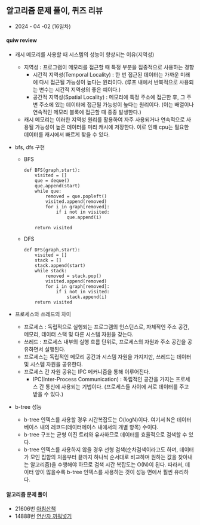 ## 알고리즘 문제 풀이, 퀴즈 리뷰   
* 2024 - 04 -02 (16일차)   

#### quiw review  

* 캐시 메모리를 사용할 때 시스템의 성능이 향상되는 이유(지역성)    
    * 지역성 : 프로그램이 메모리를 접근할 때 특정 부분을 집중적으로 사용하는 경향   
        * 시간적 지역성(Temporal Locality) : 한 번 접근된 데이터는 가까운 미래에 다시 접근될 가능성이 높다는 원리이다. (루프 내에서 반복적으로 사용되는 변수는 시간적 지역성의 좋은 예이다.)
        * 공간적 지역성(Spatial Locality) : 메모리에 특정 주소에 접근한 후, 그 주변 주소에 있는 데이터에 접근될 가능성이 높다는 원리이다. (이는 배열이나 연속적인 메모리 블록에 접근할 때 종종 발생한다.)    
    * 캐시 메모리는 이러한 지역성 원리를 활용하여 자주 사용되거나 연속적으로 사용될 가능성이 높은 데이터를 미리 캐시에 저장한다. 이로 인해 cpu는 필요한 데이터를 캐시에서 빠르게 찾을 수 있다.   

* bfs, dfs 구현 
    * BFS   
        ```
        def BFS(graph,start):
            visited = []
            que = deque()
            que.append(start)
            while que:
                removed = que.popleft()
                visited.append(removed)
                for i in graph[removed]:
                    if i not in visited:
                        que.append(i)

            return visited
        ```   
    * DFS  
        ```
        def DFS(graph,start):
            visited = []
            stack = []
            stack.append(start)
            while stack:
                removed = stack.pop()
                visited.append(removed)
                for i in graph[removed]:
                    if i not in visited:
                        stack.append(i)
            return visited
        ```   
* 프로세스와 쓰레드의 차이   
    * 프로세스 : 독립적으로 실행되는 프로그램의 인스턴스로, 자체적인 주소 공간, 메모리, 데이터 스택 및 다른 시스템 자원을 갖는다.  
    * 쓰레드 : 프로세스 내부의 실행 흐름 단위로, 프로세스의 자원과 주소 공간을 공유하면서 실행된다.  
    * 프로세스는 독립적인 메모리 공간과 시스템 자원을 가지지만, 쓰레드는 데이터 및 시스템 자원을 공유한다.   
    * 프로세스 간 자원 공유는 IPC 메커니즘을 통해 이루어진다.  
        * IPC(Inter-Process Communication) : 독립적인 공간을 가지는 프로세스 간 통신에 사용되는 기법이다. (프로세스들 사이에 서로 데이터를 주고 받을 수 있다.)   

* b-tree 성능  
    * b-tree 인덱스를 사용할 경우 시간복잡도는 O(logN)이다. 여기서 N은 데이터 베이스 내의 레코드(데이터메이스 내에서의 개별 항목) 수이다.   
    * b-tree 구조는 균형 이진 트리와 유사하므로 데이터를 효율적으로 검색할 수 있다.  
    * b-tree 인덱스를 사용하지 않을 경우 선형 검색(순차검색이라고도 하며, 데이터가 모인 집함의 처음부터 끝까지 하나씩 순서대로 비교하며 원하는 값을 찾아내는 알고리즘)을 수행해야 하므로 검색 시간 복잡도는 O(N)이 된다. 따라서, 데이터 양이 많을수록 b-tree 인덱스를 사용하는 것이 성능 면에서 훨씬 유리하다.   

#### 알고리즘 문제 풀이  

* 21606번 [아침산책](https://github.com/dongyeoppp/Jungle_TIL/blob/main/jungle_week02/bk_21606.py)   
* 14888번 [연산자 끼워넣기](https://github.com/dongyeoppp/Jungle_TIL/blob/main/jungle_week02/bk_14888.py)   

  
